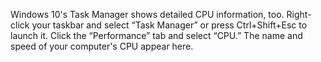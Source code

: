 Windows 10's Task Manager shows detailed CPU information, too. Right-click your taskbar and select “Task Manager” or press Ctrl+Shift+Esc to launch it. Click the “Performance” tab and select “CPU.” The name and speed of your computer's CPU appear here.
